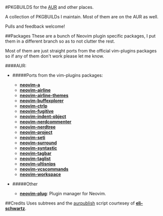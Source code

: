 #PKGBUILDS for the [AUR](https://aur.archlinux.org) and other places.

A collection of PKGBUILDs I maintain. Most of them are on the AUR as well.

Pulls and feedback welcome!

##Packages
These are a bunch of Neovim plugin specific packages, I put them in a different
branch so as to not clutter the rest.

Most of them are just straight ports from the official vim-plugins packages so
if any of them don't work please let me know.

####AUR:
+ #####Ports from the vim-plugins packages:
  + **[neovim-a](https://aur.archlinux.org/packages/neovim-a/)**
  + **[neovim-airline](https://aur.archlinux.org/packages/neovim-airline/)**
  + **[neovim-airline-themes](https://aur.archlinux.org/packages/neovim-/)**
  + **[neovim-buffexplorer](https://aur.archlinux.org/packages/neovim-/)**
  + **[neovim-ctrlp](https://aur.archlinux.org/packages/neovim-/)**
  + **[neovim-fugitive](https://aur.archlinux.org/packages/neovim-/)**
  + **[neovim-indent-object](https://aur.archlinux.org/packages/neovim-/)**
  + **[neovim-nerdcommenter](https://aur.archlinux.org/packages/neovim-nerdcommenter/)**
  + **[neovim-nerdtree](https://aur.archlinux.org/packages/neovim-nerdtree/)**
  + **[neovim-project](https://aur.archlinux.org/packages/neovim-project/)**
  + **[neovim-seti](https://aur.archlinux.org/packages/neovim-seti/)**
  + **[neovim-surround](https://aur.archlinux.org/packages/neovim-surround/)**
  + **[neovim-syntastic](https://aur.archlinux.org/packages/neovim-syntastic/)**
  + **[neovim-tagbar](https://aur.archlinux.org/packages/neovim-tagbar/)**
  + **[neovim-taglist](https://aur.archlinux.org/packages/neovim-taglist/)**
  + **[neovim-ultisnips](https://aur.archlinux.org/packages/neovim-ultisnips/)**
  + **[neovim-vcscommands](https://aur.archlinux.org/packages/neovim-vcscommands/)**
  + **[neovim-workspace](https://aur.archlinux.org/packages/neovim-workspace/)**


+ #####Other
  + **[neovim-plug](https://aur.archlinux.org/packages/neovim-plug/)**: Plugin manager for Neovim.

##Credits
Uses subtrees and the [aurpublish](https://github.com/eli-schwartz/pkgbuilds/tree/base) script courtesey of **[eli-schwartz](https://github.com/eli-schwartz)**.
